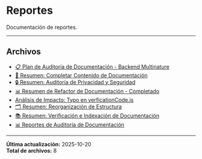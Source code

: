 # Reportes

Documentación de reportes.

---

## Archivos

- [📋 Plan de Auditoría de Documentación - Backend Multinature](./docs-audit-plan.md)
- [📝 Resumen: Completar Contenido de Documentación](./docs-fill-content-summary.md)
- [🔒 Resumen: Auditoría de Privacidad y Seguridad](./docs-privacy-pass-summary.md)
- [📊 Resumen de Refactor de Documentación - Completado](./docs-refactor-summary.md)
- [Análisis de Impacto: Typo en verficationCode.js](./docs-refactor-typo-analysis.md)
- [🗂️ Resumen: Reorganización de Estructura](./docs-structure-summary.md)
- [📚 Resumen: Verificación e Indexación de Documentación](./docs-verify-summary.md)
- [📊 Reportes de Auditoría de Documentación](./README.md)

---

**Última actualización:** 2025-10-20  
**Total de archivos:** 8
